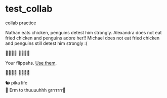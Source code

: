 # test_collab
collab practice

Nathan eats chicken, penguins detest him strongly.
Alexandra does not eat fried chicken and penguins adore her!! 
Michael does not eat fried chicken and penguins still detest him strongly :(

🐧🐧🐧🐧  	🐧🐧🐧🐧  

Your flippahs. [Use them](https://youtu.be/Cm312ZiIrXU).  

🐧🐧🐧🐧  	🐧🐧🐧🐧 



🐿  pika life 	
🐻   Erm to thuuuuhhh grrrrrrr🐻 
